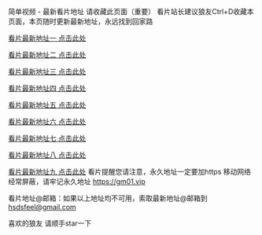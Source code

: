 简单视频 - 最新看片地址
请收藏此页面（重要） 看片站长建议狼友Ctrl+D收藏本页面，本页随时更新最新地址，永远找到回家路

[看片最新地址一 点击此处](https://gm01.vip)

[看片最新地址二 点击此处](https://gm02.vip)

[看片最新地址三 点击此处](https://nono3.vip)

[看片最新地址四 点击此处](https://nono4.vip)

[看片最新地址五 点击此处](https://nono5.vip)

[看片最新地址六 点击此处](https://nono6.vip)

[看片最新地址七 点击此处](https://nono7.vip)

[看片最新地址八 点击此处](https://nono8.vip)

[看片最新地址九 点击此处](https://nono9.vip)
看片提醒您请注意，永久地址一定要加https
移动网络经常屏蔽，请牢记永久地址  https://gm01.vip

看片地址@邮箱：如果以上地址均不可用，索取最新地址@邮箱到[hsdsfeel@gmail.com](mailto:hsdsfeel@gmail.com)

喜欢的狼友 请顺手star一下
